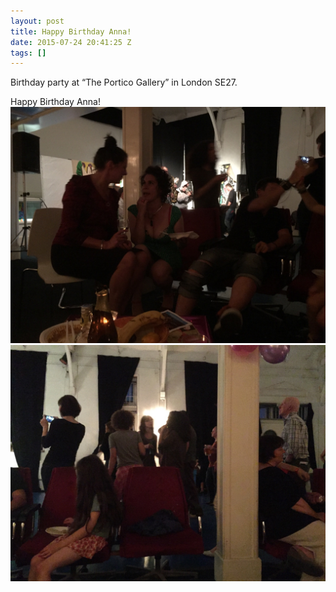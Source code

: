 ```yaml
---
layout: post
title: Happy Birthday Anna!
date: 2015-07-24 20:41:25 Z
tags: []
---
```

Birthday party at “The Portico Gallery” in London SE27.

Happy Birthday Anna!
![](/media/2015/07/124945088672_0.jpg)
![](/media/2015/07/124945088672_1.jpg)
